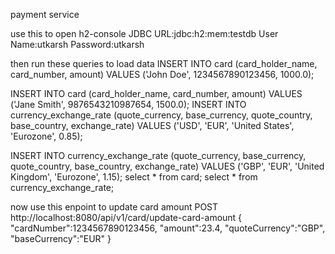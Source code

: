 p a y m e n t service

use this to open h2-console
JDBC URL:jdbc:h2:mem:testdb
User Name:utkarsh
Password:utkarsh

then run these queries to load data
INSERT INTO card (card_holder_name, card_number, amount)
VALUES ('John Doe', 1234567890123456, 1000.0);

INSERT INTO card (card_holder_name, card_number, amount)
VALUES ('Jane Smith', 9876543210987654, 1500.0);
INSERT INTO currency_exchange_rate (quote_currency, base_currency, quote_country, base_country, exchange_rate)
VALUES ('USD', 'EUR', 'United States', 'Eurozone', 0.85);

INSERT INTO currency_exchange_rate (quote_currency, base_currency, quote_country, base_country, exchange_rate)
VALUES ('GBP', 'EUR', 'United Kingdom', 'Eurozone', 1.15);
select * from card;
select * from currency_exchange_rate;


now use this enpoint to update card amount
POST http://localhost:8080/api/v1/card/update-card-amount 
 {
    "cardNumber":1234567890123456,
    "amount":23.4,
    "quoteCurrency":"GBP",
    "baseCurrency":"EUR"
}
 
